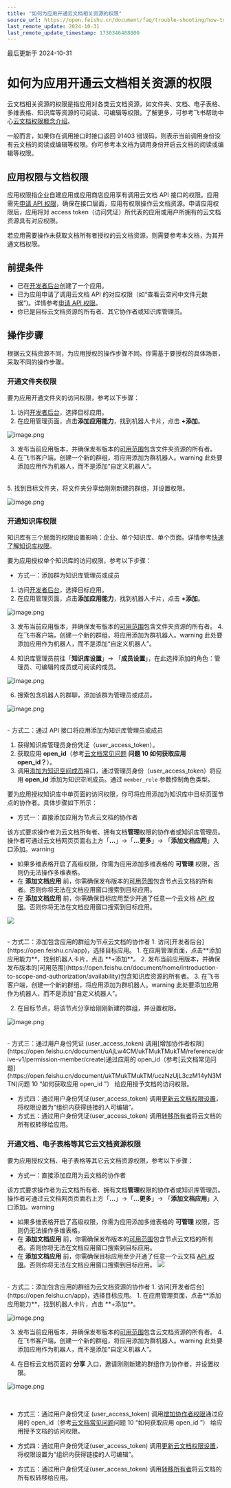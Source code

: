 ```yaml
---
title: "如何为应用开通云文档相关资源的权限"
source_url: https://open.feishu.cn/document/faq/trouble-shooting/how-to-add-permissions-to-app
last_remote_update: 2024-10-31
last_remote_update_timestamp: 1730346488000
---
```

最后更新于 2024-10-31

# 如何为应用开通云文档相关资源的权限

云文档相关资源的权限是指应用对各类云文档资源，如文件夹、文档、电子表格、多维表格、知识库等资源的可阅读、可编辑等权限。了解更多，可参考飞书帮助中心[云文档权限概念介绍](https://www.feishu.cn/hc/zh-CN/articles/329948394104-%E4%BA%91%E6%96%87%E6%A1%A3%E6%9D%83%E9%99%90%E6%A6%82%E5%BF%B5%E4%BB%8B%E7%BB%8D)。

一般而言，如果你在调用接口时接口返回 91403 错误码，则表示当前调用身份没有云文档的阅读或编辑等权限。你可参考本文档为调用身份开启云文档的阅读或编辑等权限。

## 应用权限与文档权限

应用权限指企业自建应用或应用商店应用享有调用云文档 API 接口的权限。应用需先[申请 API 权限](https://open.feishu.cn/document/ukTMukTMukTM/uQjN3QjL0YzN04CN2cDN)，确保在接口层面，应用有权限操作云文档资源。申请应用权限后，应用将对 access token（访问凭证）所代表的应用或用户所拥有的云文档资源具有对应权限。

若应用需要操作未获取文档所有者授权的云文档资源，则需要参考本文档，为其开通文档权限。

## 前提条件

- 已在[开发者后台](https://open.feishu.cn/app)创建了一个应用。
- 已为应用申请了调用云文档 API 的对应权限（如“查看云空间中文件元数据”)。详情参考[申请 API 权限](https://open.feishu.cn/document/ukTMukTMukTM/uQjN3QjL0YzN04CN2cDN)。
- 你已是目标云文档资源的所有者、其它协作者或知识库管理员。

## 操作步骤

根据云文档资源不同，为应用授权的操作步骤不同。你需基于要授权的具体场景，采取不同的操作步骤。

### 开通文件夹权限
要为应用开通文件夹的访问权限，参考以下步骤：
1. 访问[开发者后台](https://open.feishu.cn/app)，选择目标应用。
1. 在应用管理页面，点击**添加应用能力**，找到机器人卡片，点击 **+添加**。

![image.png](https://sf3-cn.feishucdn.com/obj/open-platform-opendoc/ca6dc6a875f0de5ab6dd5f37dd1c6c16_nQvJbqJSSb.png?height=1376&lazyload=true&maxWidth=728&width=2686)

3. 发布当前应用版本，并确保发布版本的[可用范围](https://open.feishu.cn/document/home/introduction-to-scope-and-authorization/availability)包含文件夹资源的所有者。
4. 在飞书客户端，创建一个新的群组，将应用添加为群机器人。warning
    此处要添加应用作为机器人，而不是添加“自定义机器人”。

<br>
5. 找到目标文件夹，将文件夹分享给刚刚新建的群组，并设置权限。

![image.png](https://sf3-cn.feishucdn.com/obj/open-platform-opendoc/2bf60fd081ad1d8cc39e03b5483fc7e2_PK8FD7jA0t.png?height=878&lazyload=true&maxWidth=728&width=1920)

### 开通知识库权限

知识库有三个层面的权限设置影响：企业、单个知识库、单个页面。详情参考[快速了解知识库权限](https://www.feishu.cn/hc/zh-CN/articles/821998241087-%E5%BF%AB%E9%80%9F%E4%BA%86%E8%A7%A3%E7%9F%A5%E8%AF%86%E5%BA%93%E6%9D%83%E9%99%90)。

要为应用授权单个知识库的访问权限，参考以下步骤：

- 方式一：添加群为知识库管理员或成员

1. 访问[开发者后台](https://open.feishu.cn/app)，选择目标应用。
  1. 在应用管理页面，点击**添加应用能力**，找到机器人卡片，点击 **+添加**。

![image.png](https://sf3-cn.feishucdn.com/obj/open-platform-opendoc/ca6dc6a875f0de5ab6dd5f37dd1c6c16_nQvJbqJSSb.png?height=1376&lazyload=true&maxWidth=728&width=2686)

3. 发布当前应用版本，并确保发布版本的[可用范围](https://open.feishu.cn/document/home/introduction-to-scope-and-authorization/availability)包含文件夹资源的所有者。
	4. 在飞书客户端，创建一个新的群组，将应用添加为群机器人。warning
        此处要添加应用作为机器人，而不是添加“自定义机器人”。

5. 知识库管理员前往「**知识库设置**」-> 「**成员设置**」，在此选择添加的角色：管理员、可编辑的成员或可阅读的成员。

![image.png](https://sf3-cn.feishucdn.com/obj/open-platform-opendoc/f2d8f0e7168dc1a7d9e4e7264ff2af51_XFAHwdOfD3.png?height=878&lazyload=true&maxWidth=728&width=1920)

6. 搜索包含机器人的群聊，添加该群为管理员或成员。

![image.png](https://sf3-cn.feishucdn.com/obj/open-platform-opendoc/dae728569130e1ca3438e931769e92a2_0S52GbbvjE.png?height=838&lazyload=true&maxWidth=528&width=1135)

<br>
- 方式二：通过 API 接口将应用添加为知识库管理员或成员

1. 获得知识库管理员身份凭证（user_access_token）。
  2. 获取应用 **open_id**（参考[云文档常见问题](https://open.feishu.cn/document/ukTMukTMukTM/uczNzUjL3czM14yN3MTN) **问题 10 如何获取应用 open_id？**）。
  3. 调用[添加为知识空间成员](https://open.feishu.cn/document/ukTMukTMukTM/uUDN04SN0QjL1QDN/wiki-v2/space-member/create)接口，通过管理员身份（user_access_token）将应用 **open_id** 添加为知识空间成员。通过 `member_role` 参数控制角色类型。

要为应用授权知识库中单页面的访问权限，你可将应用添加为知识库中目标页面节点的协作者。具体步骤如下所示：

- 方式一：直接添加应用为节点云文档的协作者

该方式要求操作者为云文档所有者、拥有文档**管理**权限的协作者或知识库管理员。操作者可通过云文档网页页面右上方「**...**」->「**...更多**」-> 「**添加文档应用**」入口添加。warning
  -  如果多维表格开启了高级权限，你需为应用添加多维表格的 **可管理** 权限，否则仍无法操作多维表格。
  -  在 **添加文档应用** 前，你需确保发布版本的[可用范围](https://open.feishu.cn/document/home/introduction-to-scope-and-authorization/availability)包含节点云文档的所有者。否则你将无法在文档应用窗口搜索到目标应用。
  - 在 **添加文档应用** 前，你需确保目标应用至少开通了任意一个云文档 [API 权限](https://open.feishu.cn/document/ukTMukTMukTM/uYTM5UjL2ETO14iNxkTN/scope-list)。否则你将无法在文档应用窗口搜索到目标应用。

![](https://sf3-cn.feishucdn.com/obj/open-platform-opendoc/22c027f63c540592d3ca8f41d48bb107_CSas7OYJBR.png?height=1994&lazyload=true&maxWidth=583&width=3278)

<br>
- 方式二：添加包含应用的群组为节点云文档的协作者
   1.  访问[开发者后台](https://open.feishu.cn/app)，选择目标应用。
	1. 在应用管理页面，点击**添加应用能力**，找到机器人卡片，点击 **+添加**。
	2. 发布当前应用版本，并确保发布版本的[可用范围](https://open.feishu.cn/document/home/introduction-to-scope-and-authorization/availability)包含知识库资源的所有者。
	3. 在飞书客户端，创建一个新的群组，将应用添加为群机器人。warning
        此处要添加应用作为机器人，而不是添加“自定义机器人”。

2. 在目标节点，将该节点分享给刚刚新建的群组，并设置权限。

![image.png](https://sf3-cn.feishucdn.com/obj/open-platform-opendoc/6a32d4b28f31b942e92b7f8dd9bed33c_eCrlCr1vtb.png?height=875&lazyload=true&maxWidth=728&width=1903)

<br>
- 方式三：通过用户身份凭证 (user_access_token) 调用[增加协作者权限](https://open.feishu.cn/document/uAjLw4CM/ukTMukTMukTM/reference/drive-v1/permission-member/create)通过应用的 open_id（参考[云文档常见问题](https://open.feishu.cn/document/ukTMukTMukTM/uczNzUjL3czM14yN3MTN)问题 10 “如何获取应用 open_id ”） 给应用授予文档的访问权限。

- 方式四：通过用户身份凭证(user_access_token) 调用[更新云文档权限设置](https://open.feishu.cn/document/uAjLw4CM/ukTMukTMukTM/reference/drive-v1/permission-public/patch)，将权限设置为“组织内获得链接的人可编辑”。
- 方式五：通过用户身份凭证(user_access_token) 调用[转移所有者](https://open.feishu.cn/document/uAjLw4CM/ukTMukTMukTM/reference/drive-v1/permission-member/transfer_owner)将云文档的所有权转移给应用。

### 开通文档、电子表格等其它云文档资源权限

要为应用授权文档、电子表格等其它云文档资源权限，参考以下步骤：

- 方式一：直接添加应用为云文档的协作者

该方式要求操作者为云文档所有者、拥有文档**管理**权限的协作者或知识库管理员。操作者可通过云文档网页页面右上方「**...**」->「**...更多**」-> 「**添加文档应用**」入口添加。warning
  - 如果多维表格开启了高级权限，你需为应用添加多维表格的 **可管理** 权限，否则仍无法操作多维表格。
  -  在 **添加文档应用** 前，你需确保发布版本的[可用范围](https://open.feishu.cn/document/home/introduction-to-scope-and-authorization/availability)包含节点云文档的所有者。否则你将无法在文档应用窗口搜索到目标应用。
  - 在 **添加文档应用** 前，你需确保目标应用至少开通了任意一个云文档 [API 权限](https://open.feishu.cn/document/ukTMukTMukTM/uYTM5UjL2ETO14iNxkTN/scope-list)。否则你将无法在文档应用窗口搜索到目标应用。
   ![](https://sf3-cn.feishucdn.com/obj/open-platform-opendoc/22c027f63c540592d3ca8f41d48bb107_CSas7OYJBR.png?height=1994&lazyload=true&maxWidth=583&width=3278)

<br>
- 方式二：添加包含应用的群组为云文档资源的协作者
   1.  访问[开发者后台](https://open.feishu.cn/app)，选择目标应用。
	1. 在应用管理页面，点击**添加应用能力**，找到机器人卡片，点击 **+添加**。

![image.png](https://sf3-cn.feishucdn.com/obj/open-platform-opendoc/ca6dc6a875f0de5ab6dd5f37dd1c6c16_nQvJbqJSSb.png?height=1376&lazyload=true&maxWidth=728&width=2686)

3. 发布当前应用版本，并确保发布版本的[可用范围](https://open.feishu.cn/document/home/introduction-to-scope-and-authorization/availability)包含云文档资源的所有者。
	4. 在飞书客户端，创建一个新的群组，将应用添加为群机器人。warning
        此处要添加应用作为机器人，而不是添加“自定义机器人”。

2. 在目标云文档页面的 **分享** 入口，邀请刚刚新建的群组作为协作者，并设置权限。

![image.png](https://sf3-cn.feishucdn.com/obj/open-platform-opendoc/0cde1312714f7e1fc311a9ea19d19ad5_fX3PPxKkbX.png?height=574&lazyload=true&maxWidth=503&width=820)

<br>

- 方式三：通过用户身份凭证 (user_access_token) 调用[增加协作者权限](https://open.feishu.cn/document/uAjLw4CM/ukTMukTMukTM/reference/drive-v1/permission-member/create)通过应用的 open_id（参考[云文档常见问题](https://open.feishu.cn/document/ukTMukTMukTM/uczNzUjL3czM14yN3MTN)问题 10 “如何获取应用 open_id ”） 给应用授予文档的访问权限。

- 方式四：通过用户身份凭证(user_access_token) 调用[更新云文档权限设置](https://open.feishu.cn/document/uAjLw4CM/ukTMukTMukTM/reference/drive-v1/permission-public/patch)，将权限设置为“组织内获得链接的人可编辑”。
- 方式五：通过用户身份凭证(user_access_token) 调用[转移所有者](https://open.feishu.cn/document/uAjLw4CM/ukTMukTMukTM/reference/drive-v1/permission-member/transfer_owner)将云文档的所有权转移给应用。
